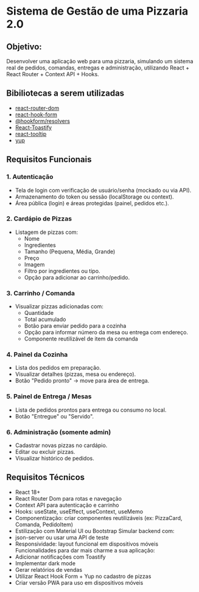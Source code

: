 
# Sistema de Gestão de uma Pizzaria 2.0

## Objetivo:
Desenvolver uma aplicação web para uma pizzaria, simulando um sistema real de pedidos, comandas, entregas e administração, utilizando React + React Router + Context API + Hooks.

## Bibiliotecas a serem utilizadas
- [react-router-dom](https://www.npmjs.com/package/react-router-dom)
- [react-hook-form](https://www.npmjs.com/package/react-hook-form)
- [@hookform/resolvers](https://www.npmjs.com/package/@hookform/resolvers)
- [React-Toastify](https://www.npmjs.com/package/react-toastify)
- [react-tooltip](https://www.npmjs.com/package/react-tooltip)
- [yup](https://www.npmjs.com/package/yup)

## Requisitos Funcionais

### 1. Autenticação
* Tela de login com verificação de usuário/senha (mockado ou via API).
* Armazenamento do token ou sessão (localStorage ou context).
* Área pública (login) e áreas protegidas (painel, pedidos etc.).

### 2. Cardápio de Pizzas 
 * Listagem de pizzas com:
    * Nome
    * Ingredientes
    * Tamanho (Pequena, Média, Grande)
    * Preço
    * Imagem
    * Filtro por ingredientes ou tipo.
    * Opção para adicionar ao carrinho/pedido.

### 3. Carrinho / Comanda 
*  Visualizar pizzas adicionadas com:
    * Quantidade
    * Total acumulado
    * Botão para enviar pedido para a cozinha
    * Opção para informar número da mesa ou entrega com endereço.
    * Componente reutilizável de item da comanda
  
### 4. Painel da Cozinha
 * Lista dos pedidos em preparação.
* Visualizar detalhes (pizzas, mesa ou endereço).
* Botão "Pedido pronto" → move para área de entrega.

### 5. Painel de Entrega / Mesas
* Lista de pedidos prontos para entrega ou consumo no local.
* Botão "Entregue" ou "Servido".


### 6. Administração (somente admin)
* Cadastrar novas pizzas no cardápio.
* Editar ou excluir pizzas.
* Visualizar histórico de pedidos.

## Requisitos Técnicos
* React 18+
* React Router Dom para rotas e navegação
* Context API para autenticação e carrinho
* Hooks: useState, useEffect, useContext, useMemo
* Componentização: criar componentes reutilizáveis (ex: PizzaCard, Comanda, PedidoItem)
* Estilização com Material UI ou Bootstrap
Simular backend com:
* json-server ou usar uma API de teste
* Responsividade: layout funcional em dispositivos móveis
Funcionalidades para dar mais charme a sua aplicação:
* Adicionar notificações com Toastify
* Implementar dark mode
* Gerar relatórios de vendas
* Utilizar React Hook Form + Yup no cadastro de pizzas
* Criar versão PWA para uso em dispositivos móveis

